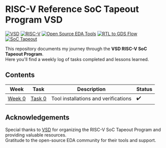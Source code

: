 # RISC-V Reference SoC Tapeout Program VSD

[![VSD](https://img.shields.io/badge/VSD-FF4136?style=for-the-badge)](https://www.vlsisystemdesign.com/)
[![RISC-V](https://img.shields.io/badge/RISC--V-FAB005?style=for-the-badge)](https://riscv.org/)
[![Open Source EDA Tools](https://img.shields.io/badge/Open%20Source%20EDA%20Tools-2ECC40?style=for-the-badge)](https://opensource.org/)
[![RTL to GDS Flow](https://img.shields.io/badge/RTL%20to%20GDS%20Flow-B10DC9?style=for-the-badge)](#)
[![SoC Tapeout](https://img.shields.io/badge/SoC%20Tapeout-0074D9?style=for-the-badge)](#)

This repository documents my journey through the **VSD RISC-V SoC Tapeout Program**.  
Here you'll find a weekly log of tasks completed and lessons learned.

## Contents

| Week   | Task                              | Description                        | Status |
|--------|-----------------------------------|------------------------------------|--------|
| [Week 0](Week0/) | [Task 0](Week0/README.md) | Tool installations and verifications | ✔️     |

## Acknowledgements

Special thanks to [VSD](https://www.vlsisystemdesign.com/) for organizing the RISC-V SoC Tapeout Program and providing valuable resources.  
Gratitude to the open-source EDA community for their tools and support.  